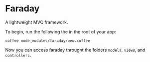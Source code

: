 Faraday
=======
A lightweight MVC framework.

To begin, run the following the in the root of your app:

<pre><code>coffee node_modules/faraday/new.coffee</code></pre>

Now you can access faraday throught the folders <code>models</code>, <code>views</code>, and <code>controllers</code>.